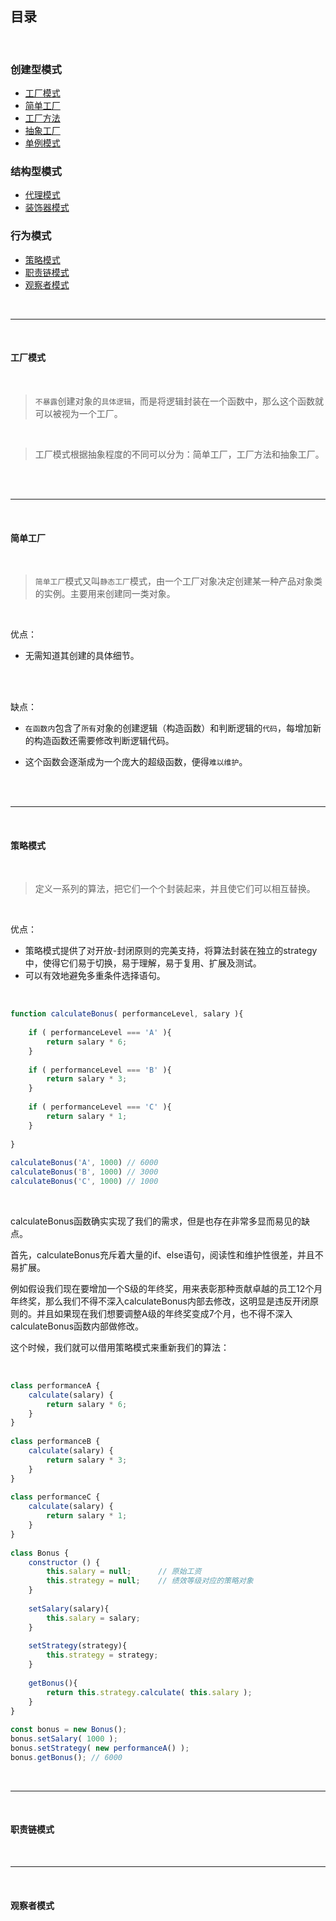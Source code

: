 ## 目录

<br>

### 创建型模式
- [工厂模式](#工厂模式)<br>
- [简单工厂](#简单工厂)<br>
- [工厂方法](#工厂方法)<br>
- [抽象工厂](#抽象工厂)<br>
- [单例模式](#单例模式)<br>

### 结构型模式
- [代理模式](#代理模式)<br>
- [装饰器模式](#装饰器模式)<br>

### 行为模式
- [策略模式](#策略模式)<br>
- [职责链模式](#职责链模式)<br>
- [观察者模式](#观察者模式)<br>

<br>
<hr>
<br>
<span style="color:red"></span>

#### 工厂模式

<br>

> `不暴露`创建对象的`具体逻辑`，而是将逻辑封装在一个函数中，那么这个函数就可以被视为一个工厂。

<br>

> 工厂模式根据抽象程度的不同可以分为：简单工厂，工厂方法和抽象工厂。

<br>

<br>
<hr>
<br>

#### 简单工厂

<br>

> `简单工厂`模式又叫`静态工厂`模式，由一个工厂对象决定创建某一种产品对象类的实例。主要用来创建同一类对象。

<br>

优点：
- 无需知道其创建的具体细节。

<br>

<br>

缺点：
- `在函数内`包含了`所有`对象的创建逻辑（构造函数）和判断逻辑的`代码`，每增加新的构造函数还需要修改判断逻辑代码。

- 这个函数会逐渐成为一个庞大的超级函数，便得`难以维护`。

<br>





<br>
<hr>
<br>

#### 策略模式

<br>

> 定义一系列的算法，把它们一个个封装起来，并且使它们可以相互替换。

<br>

优点：
- 策略模式提供了对开放-封闭原则的完美支持，将算法封装在独立的strategy中，使得它们易于切换，易于理解，易于复用、扩展及测试。
- 可以有效地避免多重条件选择语句。

<br>

```javascript
function calculateBonus( performanceLevel, salary ){
 
    if ( performanceLevel === 'A' ){
        return salary * 6;
    }
 
    if ( performanceLevel === 'B' ){
        return salary * 3;
    }
 
    if ( performanceLevel === 'C' ){
        return salary * 1;
    }
 
}
 
calculateBonus('A', 1000) // 6000
calculateBonus('B', 1000) // 3000
calculateBonus('C', 1000) // 1000
```
<br>

calculateBonus函数确实实现了我们的需求，但是也存在非常多显而易见的缺点。

首先，calculateBonus充斥着大量的if、else语句，阅读性和维护性很差，并且不易扩展。

例如假设我们现在要增加一个S级的年终奖，用来表彰那种贡献卓越的员工12个月年终奖，那么我们不得不深入calculateBonus内部去修改，这明显是违反开闭原则的。并且如果现在我们想要调整A级的年终奖变成7个月，也不得不深入calculateBonus函数内部做修改。

这个时候，我们就可以借用策略模式来重新我们的算法：

<br>

```javascript
class performanceA {
    calculate(salary) {
        return salary * 6;
    }
}
 
class performanceB {
    calculate(salary) {
        return salary * 3;
    }
}
 
class performanceC {
    calculate(salary) {
        return salary * 1;
    }
}
 
class Bonus {
    constructor () {
        this.salary = null;      // 原始工资
        this.strategy = null;    // 绩效等级对应的策略对象
    }
 
    setSalary(salary){
        this.salary = salary;
    }
 
    setStrategy(strategy){
        this.strategy = strategy;
    }
 
    getBonus(){
        return this.strategy.calculate( this.salary );
    }
}
 
const bonus = new Bonus();
bonus.setSalary( 1000 );
bonus.setStrategy( new performanceA() );
bonus.getBonus(); // 6000
```

<br>
<hr>
<br>

#### 职责链模式

<br>
<hr>
<br>

#### 观察者模式
